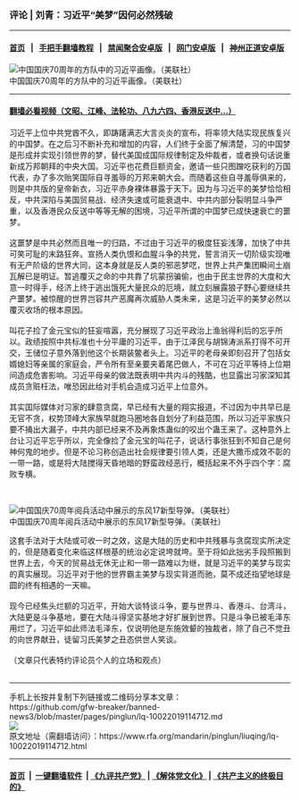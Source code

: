 ### 评论 | 刘青：习近平“美梦”因何必然残破
------------------------

#### [首页](https://github.com/gfw-breaker/banned-news3/blob/master/README.md) &nbsp;&nbsp;|&nbsp;&nbsp; [手把手翻墙教程](https://github.com/gfw-breaker/guides/wiki) &nbsp;&nbsp;|&nbsp;&nbsp; [禁闻聚合安卓版](https://github.com/gfw-breaker/bn-android) &nbsp;&nbsp;|&nbsp;&nbsp; [网门安卓版](https://github.com/oGate2/oGate) &nbsp;&nbsp;|&nbsp;&nbsp; [神州正道安卓版](https://github.com/SzzdOgate/update) 



<div id="headerimg">
 <img alt="中国国庆70周年的方队中的习近平画像。（美联社）" src="https://www.rfa.org/mandarin/pinglun/liuqing/lq-10022019114712.html/AP_19274364445433.jpg/@@images/927c1bc1-6645-4e7f-9b90-ada0a6204bc5.jpeg" title="中国国庆70周年的方队中的习近平画像。（美联社）"/>
 <div id="headerimgcontents">
  <div id="headerimgcaption">
   <span>
    中国国庆70周年的方队中的习近平画像。（美联社）
   </span>
   <!-- zoomattribute -->
  </div>
  <!-- headerimgcaption -->
 </div>
 <!-- headerimagecontents -->
</div>

<hr/>


#### [翻墙必看视频（文昭、江峰、法轮功、八九六四、香港反送中...）](https://github.com/gfw-breaker/banned-news3/blob/master/pages/links.md)

<div id="storytext">
 <div>
  <div class="slot_header">
  </div>
 </div>
 <p>
  习近平上位中共党酋不久，即踌躇满志大言炎炎的宣布，将率领大陆实现民族复兴的中国梦。在之后习不断补充和增加的内容，人们终于全面了解清楚，习的中国梦是形成并实现引领世界的梦，替代美国成国际规律制定及仲裁者，或者换句话说重新成万邦朝拜的中央大国。习近平也花费巨额资金，邀请一些只图蹭吃获利的万国代表，办了多次贻笑国际自寻羞辱的万邦来朝大会。而随着这些自寻羞辱俱来的，则是中共版的皇帝新衣，习近平赤身裸体暴露于天下。因为与习近平的美梦恰恰相反，中共深陷与美国贸易战、经济失速或可能衰退中、中共内部分裂明显斗争严重，以及香港民众反送中等等无解的困境，习近平所谓的中国梦已成快速衰亡的噩梦。
  <br/>
  <br/>
  这噩梦是中共必然而且唯一的归路，不过由于习近平的极度狂妄浅薄，加快了中共可笑可耻的末路狂奔。宣扬人类仇恨和血腥斗争的共党，誓言消灭一切阶级实现唯有无产阶级的世界大同，这本身就是反人类的邪恶梦呓，世界上共产集团瞬间土崩瓦解已是明证。暂逃覆灭之命的中共靠了坑蒙拐骗偷，也由于民主世界的大度和大意一时得手，经济上终于逃出饿死大量民众的厄境，就立刻展露狼子野心要继续共产噩梦。被惊醒的世界岂容共产恶魔再次威胁人类未来，这是习近平的美梦必然以覆灭收场的根本原因。
  <br/>
  <br/>
  叫花子捡了金元宝似的狂妄喧嚣，充分展现了习近平政治上渔翁得利后的忘乎所以。政绩按照中共标准也十分平庸的习近平，由于江泽民与胡锦涛派系打得不可开交，王储位子意外落到他这个长期装鳖者头上。习近平的老母亲即刻召开了包括女婿媳妇等亲属的家庭会，严令所有至亲要夹着尾巴做人，不可在习近平等待上位期间造成危害影响。习近平母亲的做法既表明中共内斗的残酷，也显露出习家深知其成员贪赃枉法，唯恐因此给对手机会造成习近平上位意外。
  <br/>
  <br/>
  其实国际媒体对习家的肆意贪腐，早已经有大量的翔实报道，不过因为中共早已是无官不贪，权势顶峰大家族早就跑马圈地各自划分了利益范围，所以习近平家族只要不捅出大漏子，中共内部已经来不及再象炼蛊似的咬出个蛊王来了。这种意外上台让习近平忘乎所以，完全像捡了金元宝的叫花子，说话行事张狂到不知自己是何神何鬼的地步。但是不论习称创造出社会规律要引领人类，还是大撒币成效不彰的一带一路，或是将大陆搅得天昏地暗的野蛮政经恶行，概括起来不外乎四个字：腐败专横。
 </p>
 <p>
  <br/>
  <div class="image-inline captioned" style="width:1500px;">
   <div style="width:1500px;">
    <img alt="中国国庆70周年阅兵活动中展示的东风17新型导弹。（美联社）" src="https://www.rfa.org/mandarin/pinglun/liuqing/lq-10022019114712.html/AP_19274238217769.jpg" title="中国国庆70周年阅兵活动中展示的东风17新型导弹。（美联社）"/>
   </div>
   <div class="image-caption">
    <span style="width:1500px;">
     中国国庆70周年阅兵活动中展示的东风17新型导弹。（美联社）
    </span>
    <span class="copyright">
    </span>
   </div>
  </div>
 </p>
 <p>
  这套手法对于大陆或可收一时之效，这是大陆的历史和中共残暴与贪腐现实所决定的，但是随着变化来临这样根基的统治必定说垮就垮。至于将如此拙劣手段照搬到世界上去，今天的贸易战无休无止和一带一路难以为继，就是习近平的美梦与现实的真实展现。习近平对于他的世界霸主美梦与现实背道而驰，莫不成还指望地球是圆的终有相遇的一天嘛。
  <br/>
  <br/>
  现今已经焦头烂额的习近平，开始大谈特谈斗争，要与世界斗、香港斗、台湾斗，大陆更是斗争基地，要在大陆斗得坚实基地才好扩展到世界。只是斗争已被毛泽东用烂了，习近平如此师法毛泽东，仅说明他是东施效颦的独裁者，除了自己不觉丑的向世界献丑，徒留习氏美梦之丑态供世人笑谈。
  <br/>
  <br/>
  （文章只代表特约评论员个人的立场和观点）
  <br/>
  <br/>
 </p>
</div>

<hr/>
手机上长按并复制下列链接或二维码分享本文章：<br/>
https://github.com/gfw-breaker/banned-news3/blob/master/pages/pinglun/lq-10022019114712.md <br/>
<a href='https://github.com/gfw-breaker/banned-news3/blob/master/pages/pinglun/lq-10022019114712.md'><img src='https://github.com/gfw-breaker/banned-news3/blob/master/pages/pinglun/lq-10022019114712.md.png'/></a> <br/>
原文地址（需翻墙访问）：https://www.rfa.org/mandarin/pinglun/liuqing/lq-10022019114712.html


------------------------
#### [首页](https://github.com/gfw-breaker/banned-news3/blob/master/README.md) &nbsp;|&nbsp; [一键翻墙软件](https://github.com/gfw-breaker/nogfw/blob/master/README.md) &nbsp;| [《九评共产党》](https://github.com/gfw-breaker/9ping.md/blob/master/README.md#九评之一评共产党是什么) | [《解体党文化》](https://github.com/gfw-breaker/jtdwh.md/blob/master/README.md) | [《共产主义的终极目的》](https://github.com/gfw-breaker/gczydzjmd.md/blob/master/README.md)


<img src='http://gfw-breaker.win/banned-news3/pages/pinglun/lq-10022019114712.md' width='0px' height='0px'/>